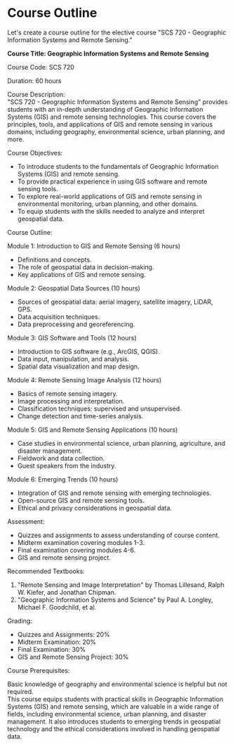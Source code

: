# Course Outline
Let's create a course outline for the elective course "SCS 720 - Geographic Information Systems and Remote Sensing."

<p><b> Course Title: Geographic Information Systems and Remote Sensing </b>

<p> Course Code: SCS 720</p>

<p> Duration: 60 hours</p>

Course Description:<br>
"SCS 720 - Geographic Information Systems and Remote Sensing" provides students with an in-depth understanding of Geographic Information Systems (GIS) and remote sensing technologies. This course covers the principles, tools, and applications of GIS and remote sensing in various domains, including geography, environmental science, urban planning, and more.<br>

Course Objectives:

* To introduce students to the fundamentals of Geographic Information Systems (GIS) and remote sensing.
* To provide practical experience in using GIS software and remote sensing tools.
* To explore real-world applications of GIS and remote sensing in environmental monitoring, urban planning, and other domains.
* To equip students with the skills needed to analyze and interpret geospatial data.
  
Course Outline:

Module 1: Introduction to GIS and Remote Sensing (6 hours)

* Definitions and concepts.
* The role of geospatial data in decision-making.
* Key applications of GIS and remote sensing.
  
Module 2: Geospatial Data Sources (10 hours)

* Sources of geospatial data: aerial imagery, satellite imagery, LiDAR, GPS.
* Data acquisition techniques.
* Data preprocessing and georeferencing.

Module 3: GIS Software and Tools (12 hours)

* Introduction to GIS software (e.g., ArcGIS, QGIS).
* Data input, manipulation, and analysis.
* Spatial data visualization and map design.

Module 4: Remote Sensing Image Analysis (12 hours)

* Basics of remote sensing imagery.
* Image processing and interpretation.
* Classification techniques: supervised and unsupervised.
* Change detection and time-series analysis.

Module 5: GIS and Remote Sensing Applications (10 hours)

* Case studies in environmental science, urban planning, agriculture, and disaster management.
* Fieldwork and data collection.
* Guest speakers from the industry.

Module 6: Emerging Trends (10 hours)

* Integration of GIS and remote sensing with emerging technologies.
* Open-source GIS and remote sensing tools.
* Ethical and privacy considerations in geospatial data.

Assessment:

* Quizzes and assignments to assess understanding of course content.
* Midterm examination covering modules 1-3.
* Final examination covering modules 4-6.
* GIS and remote sensing project.

Recommended Textbooks:

1. "Remote Sensing and Image Interpretation" by Thomas Lillesand, Ralph W. Kiefer, and Jonathan Chipman.
2. "Geographic Information Systems and Science" by Paul A. Longley, Michael F. Goodchild, et al.

Grading:

* Quizzes and Assignments: 20%
* Midterm Examination: 20%
* Final Examination: 30%
* GIS and Remote Sensing Project: 30%

Course Prerequisites:

Basic knowledge of geography and environmental science is helpful but not required.<br>
This course equips students with practical skills in Geographic Information Systems (GIS) and remote sensing, which are valuable in a wide range of fields, including environmental science, urban planning, and disaster management. It also introduces students to emerging trends in geospatial technology and the ethical considerations involved in handling geospatial data.<br>
